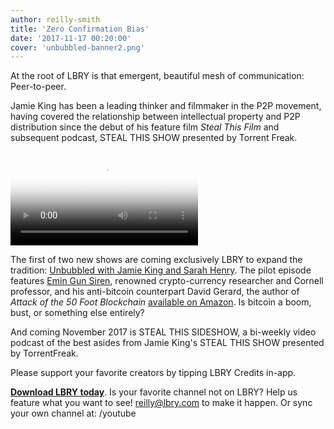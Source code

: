 ```yaml
---
author: reilly-smith
title: 'Zero Confirmation Bias'
date: '2017-11-17 00:20:00'
cover: 'unbubbled-banner2.png'
---
```


At the root of LBRY is that emergent, beautiful mesh of communication: Peer-to-peer.

Jamie King has been a leading thinker and filmmaker in the P2P movement, having covered the relationship between intellectual property and P2P distribution since the debut of his feature film *Steal This Film* and subsequent podcast, STEAL THIS SHOW presented by Torrent Freak.

<video controls poster="https://spee.ch/a/unbubbledlbry800x450.png" src="https://spee.ch/7f909ee394ffacd0ed308ed83724d9bf0792c72c/unbubbled1-1.mp4"/></video>

The first of two new shows are coming exclusively LBRY to expand the tradition: [Unbubbled with Jamie King and Sarah Henry](https://open.lbry.com/%40Unbubbled). The pilot episode features [Emin Gun Siren](https://twitter.com/el33th4xor), renowned crypto-currency researcher and Cornell professor, and his anti-bitcoin counterpart David Gerard, the author of *Attack of the 50 Foot Blockchain* [available on Amazon](https://www.amazon.com/Attack-50-Foot-Blockchain-Contracts/dp/1974000060). Is bitcoin a boom, bust, or something else entirely?

And coming November 2017 is STEAL THIS SIDESHOW, a bi-weekly video podcast of the best asides from Jamie King's STEAL THIS SHOW presented by TorrentFreak.

Please support your favorite creators by tipping LBRY Credits in-app.

[**Download LBRY today**](/get). Is your favorite channel not on LBRY? Help us feature what you want to see! [reilly@lbry.com](mailto:reilly@lbry.com) to make it happen. Or sync your own channel at: /youtube
